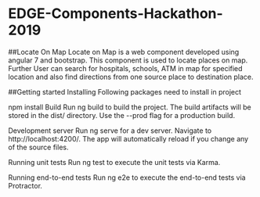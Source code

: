 # EDGE-Components-Hackathon-2019

##Locate On Map
Locate on Map is a web component developed using angular 7 and bootstrap. This component is used to locate places on map. Further User can search for hospitals, schools, ATM in map for specified location and also find directions from one source place to destination place.

##Getting started
Installing
Following packages need to install in project

npm install
Build
Run ng build to build the project. The build artifacts will be stored in the dist/ directory. Use the --prod flag for a production build.

Development server
Run ng serve for a dev server. Navigate to http://localhost:4200/. The app will automatically reload if you change any of the source files.

Running unit tests
Run ng test to execute the unit tests via Karma.

Running end-to-end tests
Run ng e2e to execute the end-to-end tests via Protractor.

